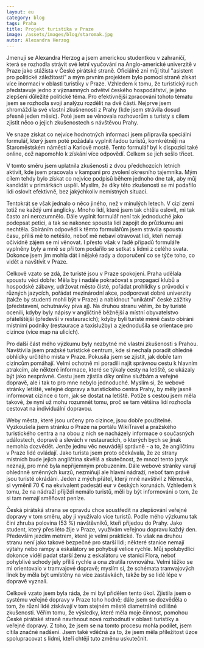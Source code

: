 ```yaml
---
layout: eu
category: blog
tags: Praha
title: Projekt turistika v Praze
image: /assets/images/blog/staromak.jpg
autor: Alexandra Herzog
---
```


Jmenuji se Alexandra Herzog a jsem americkou studentkou v zahraničí, která se rozhodla strávit své letní vyučování na Anglo-americké univerzitě v Praze jako stážista v České pirátské straně. Oficiálně zní můj titul "asistent pro politické záležitosti" a mým prvním projektem bylo pomoci straně získat více inormací v oblasti turistiky v Praze. Vzhledem k tomu, že turistický ruch představuje jedno z významných odvětví českého hospodářství, je jeho zlepšení důležité politické téma. Pro efektivnější zpracování tohoto tématu jsem se rozhodla svojí analýzu rozdělit na dvě části. Nejprve jsem shromáždila své vlastní zkušnenosti z Prahy (kde jsem strávila dosud přesně jeden měsíc). Poté jsem se věnovala rozhovorům s turisty s cílem zjistit něco o jejich zkušenostech s návštěvou Prahy.

Ve snaze získat co nejvíce hodnotných informací jsem připravila speciální formulář, který jsem poté požádala vyplnit řadou turistů, komkrétněji na Staroměstském náměstí a Karlově mostě. Tento formulář byl k dispozici také online, což napomohlo k získání více odpovědí. Celkem se jich sešlo třicet.

V tomto směru jsem uplatnila zkušenosti z dvou předchozcích letních aktivit, kde jsem pracovala v kampani pro zvolení okresního tajemníka. Mým cílem tehdy bylo získat co nejvíce podpisů během jednoho dne tak, aby můj kandidát v primárkách uspěl. Myslím, že díky této zkušenosti se mi podařilo lidi oslovit efektivně, bez jakýchkoliv nemístných situací. 

Tentokrát se však jednalo o něco jiného, než v minulých letech. V cizí zemi totiž ne každý umí anglicky. Mnoho lidí, které jsem tak chtěla oslovit, mi tak často ani nerozumnělo. Dále vyplnit formulář není tak jednoduché jako podepsat petici, a tak se nakonec spousta lidí zapojit do průzkumu ani nechtěla. Sbíráním odpovědí k těmto formulářům jsem strávila spoustu času, příliš mě to netěšilo, neboť mě nebaví otravovat lidí, kteří nemají očividně zájem se mi věnovat. I přesto však v řadě případů formuláře vyplněny byly a mně se při tom podařilo se setkat s lidmi z celého svata. Dokonce jsem jim mohla dát i nějaké rady a doporučení co se týče toho, co vidět a navštívit v Praze.

Celkově vzato se zdá, že turisté jsou v Praze spokojeni. Praha udělala spoustu věcí dobře: Měla by i nadále pokračovat s propagací klubů a hospodské zábavy, udržovat město čisté, pořádat prohlídky s průvodci v různých jazycích, pořádat mezinárodní akce, podporovat dobré univerzity (takže by studenti mohli být v Praze) a nabídnout "unikátní" české zážitky (představení, ochutnávky piva aj). Na druhou stranu věřím, že by turisté ocenili, kdyby byly nápisy v angličtině běžnější a místní obyvatelstvo přátelštější (předevší v restauracích); kdyby byli turisté méně často obíráni místními podniky (restaurace a taxislužby) a zjednodušila se orientace pro cizince (více map na ulicích). 

Pro další část mého výzkumu byly nezbytné mé vlastní zkušenosti s Prahou. Navštívila jsem pražské turistické centrum, kde si nechala poradit ohledně obhlídky určitého místa v Praze. Pokusila jsem se zjistit, jak dobře tam cizincům pomáhají. Velmi ochotně mi poradili najít správnou cestu k hlavním atrakcím, ale některé informace, které se týkaly cesty na letiště, se ukázaly být jako nesprávné. Cestu jsem zjistila díky online službám a veřejné dopravě, ale i tak to pro mne nebylo jednoduché. Myslím si, že webové stránky letiště, veřejné dopravy a turistického centra Prahy, by měly jasně informovat cizince o tom, jak se dostat na letiště. Potíže s cestou jsem měla takové, že nyní už mohu rozumnět tomu, proč se tam většina lidí rozhodla cestovat na individuální dopravou. 

Weby města, které jsou určeny pro cizince, jsou dobře použitelné. Vyzkoušela jsem stránku o Praze na portálu WikiTravel a pražského turistického centra a na obou z nich se nacházely informace o současných událostech, dopravě a slevách v restauracích, o kterých bych se jinak nemohla dozvědět. Jenže jednu věc neuvádějí správně - a to, že angličtinu v Praze lidé ovládají. Jako turista jsem proto očekávala, že ze strany místních bude jejich angličtina skvělá a skutečnost, že mnozí tento jazyk neznají, pro mně byla nepříjemným probuzením. Dále webové stránky varují ohlednně směnných kurzů, nezmiňují ale hlavní nádraží, neboť tam právě jsou turisté okrádáni. Jeden z mých přátel, který mně navštívil z Německa, si vyměnil 70 € na ekvivalent padesáti eur v českých korunách. Vzhledem k tomu, že na nádraží přijíždí nemálo turistů, měli by být informováni o tom, že si tam nemají směňovat peníze. 

Česká pirátská strana se opravdu chce soustředit na zlepšování veřejné dopravy v tom směru, aby ji využívalo více turistů. Podle mého výzkumu tak činí zhruba polovina (53 %) návštěvníků, kteří přijedou do Prahy. Jako student, který přes léto žije v Praze, využívám veřejnou dopravu každý den. Především jezdím metrem, které je velmi praktické. To však na druhou stranu není jako takové bezpečné pro starší lidi; některé stanice nemají výtahy nebo rampy a eskalátory se pohybují velice rychle. Můj spolubydlící dokonce viděl padat starší ženu z eskalátoru ve stanici Flora, neboť pohyblivé schody jely příliš rychle a ona ztratila rovnováhu. Velmi těžko se mi orientovalo v tramvajové dopravě; myslím si, že schémata tramvajových linek by měla být umístěny na více zastávkách, takže by se lidé lépe v dopravě vyznali.

Celkově vzato jsem byla ráda, že mi byl přidělen tento úkol. Zjistila jsem o systému veřejné dopravy v Praze toho hodně; dále jsem se dozvěděla o tom, že různí lidé získávají v tom stejném městě diametrálně odlišné zkušenosti. Věřím tomu, že výsledky, které měla moje činnost, pomohou České pirátské straně navrhnout nová rozhodnutí v oblasti turistiky a veřejné dopravy. Z toho, že jsem se na tomto procesu mohla podílet, jsem cítila značné nadšení. Jsem také vděčná za to, že jsem měla příležitost úzce spolupracovat s lidmi, kteří chtějí tuto změnu uskutečnit. 
